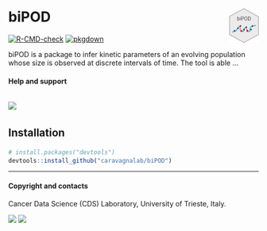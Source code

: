 
<!-- README.md is generated from README.Rmd. Please edit that file -->

# biPOD <a href="caravagnalab.github.io/biPOD"><img src="man/figures/logo.png" align="right" height="69" /></a>

<!-- badges: start -->

[![R-CMD-check](https://github.com/caravagnalab/biPOD/workflows/R-CMD-check/badge.svg)](https://github.com/caravagnalab/biPOD/actions)
[![pkgdown](https://github.com/caravagnalab/biPOD/actions/workflows/pkgdown.yaml/badge.svg)](https://github.com/caravagnalab/biPOD/actions/workflows/pkgdown.yaml)
<!-- badges: end -->

biPOD is a package to infer kinetic parameters of an evolving population
whose size is observed at discrete intervals of time. The tool is able …

#### Help and support

## [![](https://img.shields.io/badge/GitHub%20Pages-https://caravagnalab.github.io/biPOD/-yellow.svg)](https://caravagnalab.github.io/biPOD)

## Installation

``` r
# install.packages("devtools")
devtools::install_github("caravagnalab/biPOD")
```

------------------------------------------------------------------------

#### Copyright and contacts

Cancer Data Science (CDS) Laboratory, University of Trieste, Italy.

[![](https://img.shields.io/badge/CDS%20Lab%20Github-caravagnalab-seagreen.svg)](https://github.com/caravagnalab)
[![](https://img.shields.io/badge/CDS%20Lab%20webpage-https://www.caravagnalab.org/-red.svg)](https://www.caravagnalab.org/)

